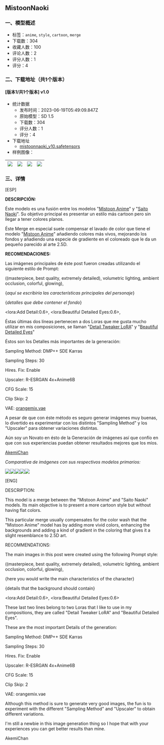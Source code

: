 ## MistoonNaoki
### 一、模型概述

- 标签：`anime`, `style`, `cartoon`, `merge`
- 下载数：304
- 收藏人数：100
- 评论人数：2
- 评分人数：1
- 评分：4

### 二、下载地址（共1个版本）

#### [版本1/共1个版本] v1.0

- 统计数据
  - 发布时间：2023-06-19T05:49:09.847Z
  - 原始模型：SD 1.5
  - 下载数：304
  - 评分人数：1
  - 评分：4
- 下载地址
  - [mistoonnaoki_v10.safetensors](https://civitai.com/api/download/models/99225)
- 样例图像：

| <img src="https://image.civitai.com/xG1nkqKTMzGDvpLrqFT7WA/e1a90a60-9a9b-442d-96ac-cb79f480fc80/width=450/1202987.jpeg" /> | <img src="https://image.civitai.com/xG1nkqKTMzGDvpLrqFT7WA/efc068a0-657f-4137-a7fa-b6827a2eb88d/width=450/1202855.jpeg" /> | <img src="https://image.civitai.com/xG1nkqKTMzGDvpLrqFT7WA/ae01ee6b-82c7-42a0-8220-8b1f1648f46e/width=450/1202986.jpeg" /> | <img src="https://image.civitai.com/xG1nkqKTMzGDvpLrqFT7WA/763b5421-3ad7-4101-bd5c-72d2a5f65a98/width=450/1202853.jpeg" /> |
| ---- | ---- | ---- | ---- |


### 三、详情
<p>[ESP]</p><p><strong>DESCRIPCIÓN:</strong></p><p>Éste modelo es una fusión entre los modelos "<a target="_blank" rel="ugc" href="https://civitai.com/models/24149/mistoonanime">Mistoon Anime</a>" y "<a target="_blank" rel="ugc" href="https://civitai.com/models/28668/saitonaokipokemoncardremake">Saito Naoki</a>". Su objetivo principal es presentar un estilo más cartoon pero sin llegar a tener colores planos.</p><p>Éste Merge en especial suele compensar el lavado de color que tiene el modelo "<a target="_blank" rel="ugc" href="https://civitai.com/models/24149/mistoonanime">Mistoon Anime</a>" añadiendo colores más vivos, mejorando los fondos y añadiendo una especie de gradiente en el coloreado que le da un pequeño parecido al arte 2.5D.</p><p><strong>RECOMENDACIONES:</strong></p><p>Las imágenes principales de éste post fueron creadas utilizando el siguiente estilo de Prompt:</p><p>((masterpiece, best quality, extremely detailed), volumetric lighting, ambient occlusion, colorful, glowing),</p><p>{<em>aquí se escribiría las características principales del personaje</em>}</p><p>{<em>detalles que debe contener el fondo</em>}</p><p>&lt;lora:Add Detail:0.6&gt;, &lt;lora:Beautiful Detailed Eyes:0.6&gt;,</p><p>Éstas últimas dos líneas pertenecen a dos Loras que me gusta mucho utilizar en mis composiciones, se llaman "<a target="_blank" rel="ugc" href="https://civitai.com/models/58390/detail-tweaker-lora-lora">Detail Tweaker LoRA</a>" y "<a target="_blank" rel="ugc" href="https://civitai.com/models/5693/beautiful-detailed-eyes">Beautiful Detailed Eyes</a>"</p><p>Éstos son los Detalles más importantes de la generación:</p><p>Sampling Method: DMP++ SDE Karras</p><p>Sampling Steps: 30</p><p>Hires. Fix: Enable</p><p>Upscaler: R-ESRGAN 4x+Anime6B</p><p>CFG Scale: 15</p><p>Clip Skip: 2</p><p>VAE: <a target="_blank" rel="ugc" href="https://civitai.com/models/9942?modelVersionId=11811">orangemix.vae</a></p><p>A pesar de que con éste método es seguro generar imágenes muy buenas, lo divertido es experimentar con los distintos "Sampling Method" y los "Upscaler" para obtener variaciones distintas.</p><p>Aún soy un Novato en ésto de la Generación de imágenes así que confío en que con sus experiencias puedan obtener resultados mejores que los míos.</p><p><a target="_blank" rel="ugc" href="https://twitter.com/AkemiChan2609">AkemiChan</a></p><p></p><p><em>Comparativa de imágenes con sus respectivos modelos primarios:</em></p><p><img src="https://image.civitai.com/xG1nkqKTMzGDvpLrqFT7WA/b1ce407a-65ea-4074-8ac1-ef4ca59fe927/width=525/b1ce407a-65ea-4074-8ac1-ef4ca59fe927.jpeg" /><img src="https://image.civitai.com/xG1nkqKTMzGDvpLrqFT7WA/64a97942-31e4-4704-8689-2e0dfcb67886/width=525/64a97942-31e4-4704-8689-2e0dfcb67886.jpeg" /><img src="https://image.civitai.com/xG1nkqKTMzGDvpLrqFT7WA/56d35016-a93e-4ee8-aaef-bd20188a5e8c/width=525/56d35016-a93e-4ee8-aaef-bd20188a5e8c.jpeg" /><img src="https://image.civitai.com/xG1nkqKTMzGDvpLrqFT7WA/2bbb1b56-4d64-49df-98db-310ca9f986a1/width=525/2bbb1b56-4d64-49df-98db-310ca9f986a1.jpeg" /><img src="https://image.civitai.com/xG1nkqKTMzGDvpLrqFT7WA/a15c9a78-f1df-4781-8e34-0d24fdb4bbd9/width=525/a15c9a78-f1df-4781-8e34-0d24fdb4bbd9.jpeg" /></p><p></p><p>[ENG]</p><p>DESCRIPTION:</p><p>This model is a merge between the "Mistoon Anime" and "Saito Naoki" models. Its main objective is to present a more cartoon style but without having flat colors.</p><p>This particular merge usually compensates for the color wash that the "Mistoon Anime" model has by adding more vivid colors, enhancing the backgrounds and adding a kind of gradient in the coloring that gives it a slight resemblance to 2.5D art.</p><p></p><p>RECOMMENDATIONS:</p><p>The main images in this post were created using the following Prompt style:</p><p>((masterpiece, best quality, extremely detailed), volumetric lighting, ambient occlusion, colorful, glowing),</p><p>{here you would write the main characteristics of the character}</p><p>{details that the background should contain}</p><p>&lt;lora:Add Detail:0.6&gt;, &lt;lora:Beautiful Detailed Eyes:0.6&gt;</p><p></p><p>These last two lines belong to two Loras that I like to use in my compositions, they are called "Detail Tweaker LoRA" and "Beautiful Detailed Eyes".</p><p></p><p>These are the most important Details of the generation:</p><p>Sampling Method: DMP++ SDE Karras</p><p>Sampling Steps: 30</p><p>Hires. Fix: Enable</p><p>Upscaler: R-ESRGAN 4x+Anime6B</p><p>CFG Scale: 15</p><p>Clip Skip: 2</p><p>VAE: orangemix.vae</p><p></p><p>Although this method is sure to generate very good images, the fun is to experiment with the different "Sampling Method" and "Upscaler" to obtain different variations.</p><p>I'm still a newbie in this image generation thing so I hope that with your experiences you can get better results than mine.</p><p>AkemiChan</p>